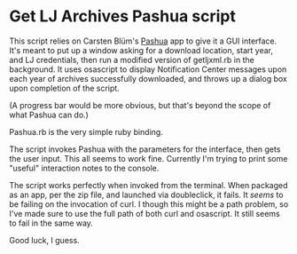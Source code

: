 # Get LJ Archives Pashua script

This script relies on Carsten Blüm's [Pashua](http://www.bluem.net/en/mac/pashua/) app to give it a GUI interface. It's meant to put up a window asking for a download location, start year, and LJ credentials, then run a modified version of getljxml.rb in the background. It uses osascript to display Notification Center messages upon each year of archives successfully downloaded, and throws up a dialog box upon completion of the script.

(A progress bar would be more obvious, but that's beyond the scope of what Pashua can do.)

Pashua.rb is the very simple ruby binding.

The script invokes Pashua with the parameters for the interface, then gets the user input. This all seems to work fine. Currently I'm trying to print some "useful" interaction notes to the console.

The script works perfectly when invoked from the terminal. When packaged as an app, per the zip file, and launched via doubleclick, it fails. It _seems_ to be failing on the invocation of curl. I though this might be a path problem, so I've made sure to use the full path of both curl and osascript. It still seems to fail in the same way.

Good luck, I guess.

